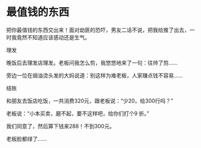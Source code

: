 # 最值钱的东西

把你最值钱的东西交出来！面对劫匪的恐吓，男友二话不说，把我给推了出去，一时我竟然不知道应该感动还是生气。 

理发 

晚饭后去理发店理发。老板问我怎么剪，我悠悠地来了一句：往帅了剪…… 

旁边一位在焗油烫头发的大妈说道：别这样为难老板，人家赚点钱不容易…… 

结账 

和朋友去饭店吃饭，一共消费320元，跟老板说：“少20，给300行吗？” 

老板说：“小本买卖，磨不起，要不这样吧，给你们打个9 折。” 

我们同意了，然后算下钱来288！不到300元。 

老板脸都绿了……
